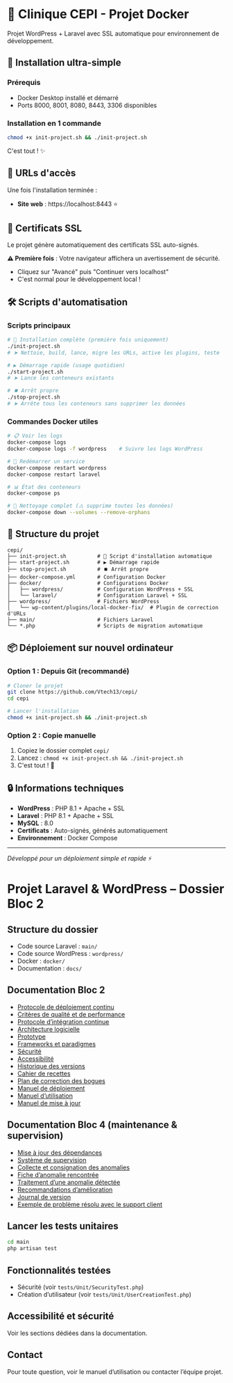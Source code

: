 # 🏥 Clinique CEPI - Projet Docker

Projet WordPress + Laravel avec SSL automatique pour environnement de développement.

## 🚀 Installation ultra-simple

### Prérequis
- Docker Desktop installé et démarré
- Ports 8000, 8001, 8080, 8443, 3306 disponibles

### Installation en 1 commande

```bash
chmod +x init-project.sh && ./init-project.sh
```

C'est tout ! ✨

## 📍 URLs d'accès

Une fois l'installation terminée :

- **Site web** : https://localhost:8443 ⭐

## 🔐 Certificats SSL

Le projet génère automatiquement des certificats SSL auto-signés. 

**⚠️ Première fois** : Votre navigateur affichera un avertissement de sécurité.
- Cliquez sur "Avancé" puis "Continuer vers localhost"
- C'est normal pour le développement local !

## 🛠️ Scripts d'automatisation

### Scripts principaux
```bash
# 🚀 Installation complète (première fois uniquement)
./init-project.sh
# ➤ Nettoie, build, lance, migre les URLs, active les plugins, teste

# ▶️ Démarrage rapide (usage quotidien)
./start-project.sh
# ➤ Lance les conteneurs existants

# ⏹️ Arrêt propre
./stop-project.sh
# ➤ Arrête tous les conteneurs sans supprimer les données
```

### Commandes Docker utiles
```bash
# 📋 Voir les logs
docker-compose logs
docker-compose logs -f wordpress    # Suivre les logs WordPress

# 🔄 Redémarrer un service
docker-compose restart wordpress
docker-compose restart laravel

# 📊 État des conteneurs
docker-compose ps

# 🧹 Nettoyage complet (⚠️ supprime toutes les données)
docker-compose down --volumes --remove-orphans
```

## 📁 Structure du projet

```
cepi/
├── init-project.sh          # 🚀 Script d'installation automatique
├── start-project.sh         # ▶️ Démarrage rapide
├── stop-project.sh          # ⏹️ Arrêt propre
├── docker-compose.yml       # Configuration Docker
├── docker/                  # Configurations Docker
│   ├── wordpress/           # Configuration WordPress + SSL
│   └── laravel/             # Configuration Laravel + SSL
├── wordpress/               # Fichiers WordPress
│   └── wp-content/plugins/local-docker-fix/  # Plugin de correction d'URLs
├── main/                    # Fichiers Laravel
└── *.php                    # Scripts de migration automatique
```

## 📦 Déploiement sur nouvel ordinateur

### Option 1 : Depuis Git (recommandé)
```bash
# Cloner le projet
git clone https://github.com/Vtech13/cepi/
cd cepi

# Lancer l'installation
chmod +x init-project.sh && ./init-project.sh
```

### Option 2 : Copie manuelle
1. Copiez le dossier complet `cepi/`
2. Lancez : `chmod +x init-project.sh && ./init-project.sh`
3. C'est tout ! 🎉

## 🔒 Informations techniques

- **WordPress** : PHP 8.1 + Apache + SSL
- **Laravel** : PHP 8.1 + Apache + SSL  
- **MySQL** : 8.0
- **Certificats** : Auto-signés, générés automatiquement
- **Environnement** : Docker Compose

---

*Développé pour un déploiement simple et rapide* ⚡

# Projet Laravel & WordPress – Dossier Bloc 2

## Structure du dossier
- Code source Laravel : `main/`
- Code source WordPress : `wordpress/`
- Docker : `docker/`
- Documentation : `docs/`

## Documentation Bloc 2
- [Protocole de déploiement continu](docs/protocole_deploiement_continu.md)
- [Critères de qualité et de performance](docs/qualite_performance.md)
- [Protocole d’intégration continue](docs/protocole_integration_continue.md)
- [Architecture logicielle](docs/architecture.md)
- [Prototype](docs/prototype.md)
- [Frameworks et paradigmes](docs/framework_paradigmes.md)
- [Sécurité](docs/securite.md)
- [Accessibilité](docs/accessibilite.md)
- [Historique des versions](docs/historique_versions.md)
- [Cahier de recettes](docs/cahier_recette.md)
- [Plan de correction des bogues](docs/plan_correction_bogues.md)
- [Manuel de déploiement](docs/manuel_deploiement.md)
- [Manuel d’utilisation](docs/manuel_utilisation.md)
- [Manuel de mise à jour](docs/manuel_mise_a_jour.md)

## Documentation Bloc 4 (maintenance & supervision)
- [Mise à jour des dépendances](docs/bloc4/maj_dependances.md)
- [Système de supervision](docs/bloc4/supervision.md)
- [Collecte et consignation des anomalies](docs/bloc4/collecte_anomalies.md)
- [Fiche d’anomalie rencontrée](docs/bloc4/fiche_anomalie.md)
- [Traitement d’une anomalie détectée](docs/bloc4/traitement_anomalie.md)
- [Recommandations d’amélioration](docs/bloc4/recommandations.md)
- [Journal de version](docs/bloc4/journal_version.md)
- [Exemple de problème résolu avec le support client](docs/bloc4/support_client.md)

## Lancer les tests unitaires

```bash
cd main
php artisan test
```

## Fonctionnalités testées
- Sécurité (voir `tests/Unit/SecurityTest.php`)
- Création d’utilisateur (voir `tests/Unit/UserCreationTest.php`)

## Accessibilité et sécurité
Voir les sections dédiées dans la documentation.

## Contact
Pour toute question, voir le manuel d’utilisation ou contacter l’équipe projet.
